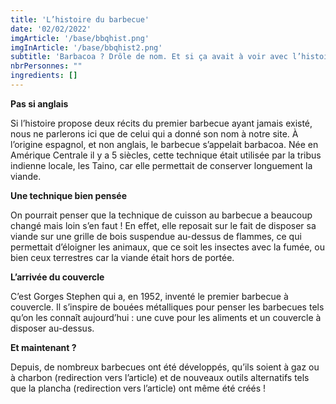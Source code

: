 ```yaml
---
title: 'L’histoire du barbecue'
date: '02/02/2022'
imgArticle: '/base/bbqhist.png'
imgInArticle: '/base/bbqhist2.png'
subtitle: 'Barbacoa ? Drôle de nom. Et si ça avait à voir avec l’histoire du barbecue.'
nbrPersonnes: ""
ingredients: []
---
```


**Pas si anglais**


Si l’histoire propose deux récits du premier barbecue ayant jamais existé, nous ne parlerons ici que de celui qui a donné son nom à notre site. À l’origine espagnol, et non anglais, le barbecue s’appelait barbacoa. Née en Amérique Centrale il y a 5 siècles, cette technique était utilisée par la tribus indienne locale, les Taino, car elle permettait de conserver longuement la viande.

**Une technique bien pensée**


On pourrait penser que la technique de cuisson au barbecue a beaucoup changé mais loin s’en faut ! En effet, elle reposait sur le fait de disposer sa viande sur une grille de bois suspendue au-dessus de flammes, ce qui permettait d’éloigner les animaux, que ce soit les insectes avec la fumée, ou bien ceux terrestres car la viande était hors de portée.

**L’arrivée du couvercle**


C’est Gorges Stephen qui a, en 1952, inventé le premier barbecue à couvercle. Il s’inspire de bouées métalliques pour penser les barbecues tels qu’on les connaît aujourd’hui : une cuve pour les aliments et un couvercle à disposer au-dessus.

**Et maintenant ?**


Depuis, de nombreux barbecues ont été développés, qu’ils soient à gaz ou à charbon (redirection vers l’article) et de nouveaux outils alternatifs tels que la plancha (redirection vers l’article) ont même été créés !
